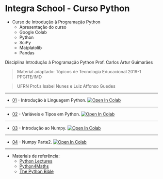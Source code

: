 # Integra School - Curso Python
- Curso de Introdução à Programação Python
  - Apresentação do curso
  - Google Colab
  - Python
  - SciPy
  - Matplatolib 
  - Pandas

Disciplina Introdução à Programação Python
Prof. Carlos Artur Guimarães

> Material adaptado: Tópicos de Tecnologia Educacional  2019-1 PPGITE/IMD 

> UFRN Prof.s Isabel Nunes e Luiz Affonso Guedes

---

* [01](Aula_1_Python.ipynb) - Introdução à Linguagem Python. [![Open In Colab](https://colab.research.google.com/assets/colab-badge.svg)](https://colab.research.google.com/github/arturgmrs/integraschoolpython/blob/master/Aula_1_Python.ipynb)

---

* [02](Aula_2_Python.ipynb) - Variáveis e Tipos em Python. [![Open In Colab](https://colab.research.google.com/assets/colab-badge.svg)](https://colab.research.google.com/github/arturgmrs/integraschoolpython/blob/master/Aula_2_Python.ipynb)

---

* [03](Aula_3_Numpy.ipynb) - Introdução ao Numpy. [![Open In Colab](https://colab.research.google.com/assets/colab-badge.svg)](https://colab.research.google.com/github/arturgmrs/integraschoolpython/blob/master/Aula_3_Numpy.ipynb)
---

* [04](Aula_4_Numpy.ipynb) - Numpy Parte2. [![Open In Colab](https://colab.research.google.com/assets/colab-badge.svg)](https://colab.research.google.com/github/arturgmrs/integraschoolpython/blob/master/Aula_4_Numpy.ipynb)



---

* Materiais de referência:
  * [Python Lectures](https://github.com/rajathkmp/Python-Lectures.git)
  * [Python4Maths](https://gitlab.erc.monash.edu.au/andrease/Python4Maths.git)
  * [The Python Bible](https://www.udemy.com/the-python-bible/)
